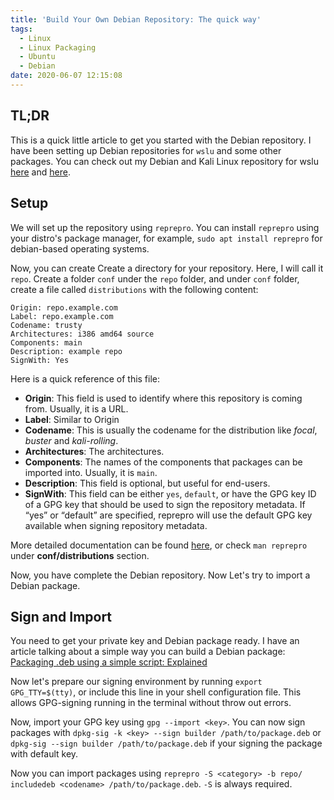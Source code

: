 ```yaml
---
title: 'Build Your Own Debian Repository: The quick way'
tags:
  - Linux
  - Linux Packaging
  - Ubuntu
  - Debian
date: 2020-06-07 12:15:08
---
```



## TL;DR

This is a quick little article to get you started with the Debian repository. I have been setting up Debian repositories for `wslu` and some other packages. You can check out my Debian and Kali Linux repository for wslu [here](https://access.patrickwu.space/wslu/debian/) and [here](https://access.patrickwu.space/wslu/kali/).

## Setup

We will set up the repository using `reprepro`. You can install `reprepro` using your distro's package manager, for example,  `sudo apt install reprepro` for debian-based operating systems. 

Now, you can create Create a directory for your repository. Here, I will call it `repo`. Create a folder `conf` under the `repo` folder, and under `conf` folder, create a file called `distributions` with the following content:

```
Origin: repo.example.com
Label: repo.example.com
Codename: trusty
Architectures: i386 amd64 source
Components: main
Description: example repo
SignWith: Yes
```

Here is a quick reference of this file:
- **Origin**: This field is used to identify where this repository is coming from. Usually, it is a URL.
- **Label**: Similar to Origin
- **Codename**: This is usually the codename for the distribution like *focal*, *buster* and *kali-rolling*.
- **Architectures**: The architectures.
- **Components**: The names of the components that packages can be imported into. Usually, it is `main`.
- **Description**: This field is optional, but useful for end-users. 
- **SignWith**: This field can be either `yes`, `default`, or have the GPG key ID of a GPG key that should be used to sign the repository metadata. If “yes” or “default” are specified, reprepro will use the default GPG key available when signing repository metadata. 

More detailed documentation can be found [here](https://manpages.debian.org/jessie/reprepro/reprepro.1.en.html#conf/distributions), or check `man reprepro` under **conf/distributions** section.

Now, you have complete the Debian repository. Now Let's try to import a Debian package.

## Sign and Import

You need to get your private key and Debian package ready. I have an article talking about a simple way you can build a Debian package: [Packaging .deb using a simple script: Explained](https://patrickwu.space/2018/05/25/make-deb-packing-simple/)

Now let's prepare our signing environment by running `export GPG_TTY=$(tty)`, or include this line in your shell configuration file. This allows GPG-signing running in the terminal without throw out errors.

Now, import your GPG key using `‌gpg --import <key>`. You can now sign packages with `dpkg-sig -k <key> --sign builder /path/to/package.deb` or `dpkg-sig --sign builder /path/to/package.deb` if your signing the package with default key. 

Now you can import packages using `reprepro -S <category> -b repo/ includedeb <codename> /path/to/package.deb`. `-S` is always required.